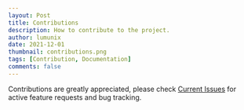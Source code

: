 ```yaml
---
layout: Post
title: Contributions
description: How to contribute to the project.
author: lumunix
date: 2021-12-01
thumbnail: contributions.png
tags: [Contribution, Documentation]
comments: false
---
```

Contributions are greatly appreciated, please check [Current Issues](https://github.com/Lumunix/Domain/issues) for active feature requests and bug tracking.
